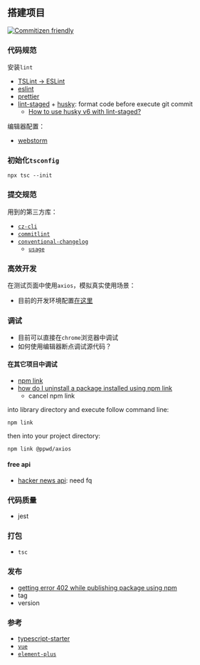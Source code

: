 ## 搭建项目

[![Commitizen friendly](https://img.shields.io/badge/commitizen-friendly-brightgreen.svg)](http://commitizen.github.io/cz-cli/)

### 代码规范

安装`lint`

* [TSLint -> ESLint](https://github.com/palantir/tslint/issues/4534)
* [eslint](https://eslint.org/docs/user-guide/getting-started)
* [prettier](https://prettier.io/docs/en/install.html)
* [lint-staged](https://www.npmjs.com/package/lint-staged) + [husky](https://github.com/typicode/husky): format code
  before execute git commit
  * [How to use husky v6 with lint-staged?](https://github.com/typicode/husky/issues/949)

编辑器配置：

* [webstorm](https://prettier.io/docs/en/webstorm.html)

### 初始化`tsconfig`

```shell
npx tsc --init
```

### 提交规范

用到的第三方库：

* [`cz-cli`](https://github.com/commitizen/cz-cli)
* [`commitlint`](https://github.com/conventional-changelog/commitlint)
* [`conventional-changelog`](https://github.com/conventional-changelog/conventional-changelog)
  * [`usage`](https://github.com/conventional-changelog/conventional-changelog/tree/master/packages/conventional-changelog)

### 高效开发

在测试页面中使用`axios`，模拟真实使用场景：

* 目前的开发环境配置[在这里](https://github.com/wangkaiwd/typescript-axios/blob/master/website/readme.md)

### 调试

* 目前可以直接在`chrome`浏览器中调试
* 如何使用编辑器断点调试源代码？

#### 在其它项目中调试

* [npm link](https://docs.npmjs.com/cli/v8/commands/npm-link)
* [how do I uninstall a package installed using npm link](https://stackoverflow.com/questions/19094630/how-do-i-uninstall-a-package-installed-using-npm-link)
  * cancel npm link

into library directory and execute follow command line:

```shell
npm link
```

then into your project directory:

```shell
npm link @ppwd/axios
```

#### free api

* [hacker news api](https://github.com/HackerNews/API): need fq

### 代码质量

* jest

### 打包

* `tsc`

### 发布

* [getting error 402 while publishing package using npm](https://stackoverflow.com/q/41981686)
* tag
* version

### 参考

* [typescript-starter](https://github.com/bitjson/typescript-starter)
* [`vue`](https://github.com/vuejs/vue-next)
* [`element-plus`](https://github.com/element-plus/element-plus)